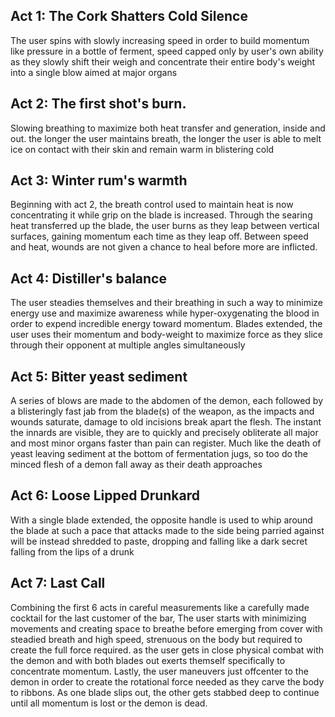 ## Act 1: The Cork Shatters Cold Silence

The user spins with slowly increasing speed in order to build momentum like pressure in a bottle of ferment, speed capped only by user's own ability as they slowly shift their weigh and concentrate their entire body's weight into a single blow  aimed at major organs


## Act 2: The first shot's burn.

Slowing breathing to maximize both heat transfer and generation, inside and out. the longer the user maintains breath, the longer the user is able to melt ice on contact with their skin and remain warm in blistering cold


## Act 3: Winter rum's warmth

Beginning with act 2, the breath control used to maintain heat is now concentrating it while grip on the blade is increased. Through the searing heat transferred up the blade, the user burns as they leap between vertical surfaces, gaining momentum each time as they leap off. Between speed and heat, wounds are not given a chance to heal before more are inflicted.


## Act 4: Distiller's balance

The user steadies themselves and their breathing in such a way to minimize energy use and maximize awareness while hyper-oxygenating the blood in order to expend incredible energy toward momentum. Blades extended, the user uses their momentum and body-weight to maximize force as they slice through their opponent at multiple angles simultaneously


## Act 5: Bitter yeast sediment

A series of blows are made to the abdomen of the demon, each followed by a blisteringly fast jab from the blade(s) of the weapon, as the impacts and wounds saturate, damage to old incisions break apart the flesh. The instant the innards are visible, they are to quickly and precisely obliterate all major and most minor organs faster than pain can register. Much like the death of yeast leaving sediment at the bottom of fermentation jugs, so too do the minced flesh of a demon fall away as their death approaches

## Act 6: Loose Lipped Drunkard

With a single blade extended, the opposite handle is used to whip around the blade at such a pace that attacks made to the side being parried against will be instead shredded to paste, dropping and falling like a dark secret falling from the lips of a drunk

## Act 7: Last Call

Combining the first 6 acts in careful measurements like a carefully made cocktail for the last customer of the bar, The user starts with minimizing movements and creating space to breathe before emerging from cover with steadied breath and high speed, strenuous on the body but required to create the full force required. as the user gets in close physical combat with the demon and with both blades out exerts themself specifically to concentrate momentum. Lastly, the user maneuvers just offcenter to the demon in order to create the rotational force needed as they carve the body to ribbons. As one blade slips out, the other gets stabbed deep to continue until all momentum is lost or the demon is dead.

